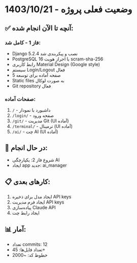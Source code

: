 # وضعیت فعلی پروژه - 1403/10/21

## ✅ آنچه تا الآن انجام شده:

### فاز 1 - کامل شد:
- Django 5.2.4 نصب و پیکربندی شد
- PostgreSQL 16 با احراز هویت scram-sha-256
- رابط کاربری Material Design (Google style)
- سیستم Login/Logout فعال
- 5 صفحه آماده برای توسعه
- Static files به صورت لوکال
- Git repository فعال

### صفحات آماده:
1. `/` - داشبورد با نمودار
2. `/login/` - صفحه ورود
3. `/git/` - مدیریت Git (UI آماده)
4. `/terminal/` - ترمینال (UI آماده)
5. `/ai/` - چت AI (UI آماده)

## 🔄 در حال انجام:
- شروع فاز 2: یکپارچگی AI
- ایجاد app جدید: ai_manager

## 📋 کارهای بعدی:
1. ایجاد مدل برای ذخیره API keys
2. ایجاد فرم مدیریت API keys
3. پیاده‌سازی Claude API
4. ایجاد رابط چت

## 📊 آمار:
- تعداد commits: 12
- تعداد فایل‌ها: 45+
- خطوط کد: ~2000
